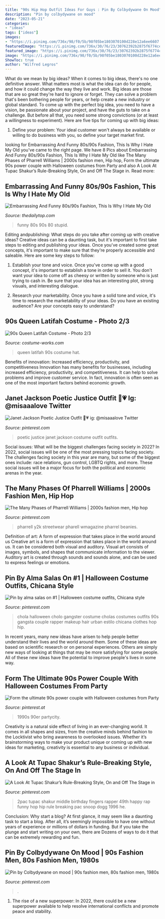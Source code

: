 ```yaml
---
title: "90s Hip Hop Outfit Ideas For Guys : Pin By Colbydywane On Mood"
description: "Pin by colbydywane on mood"
date: "2023-05-21"
categories:
- "ideas"
tags: ["ideas"]
images:
- "https://i.pinimg.com/736x/98/f0/5b/98f05be1803070100d228e12a6ee6607.jpg"
featuredImage: "https://i.pinimg.com/736x/30/76/23/30762392b2875f6774ceacda1d90514f.jpg"
featured_image: "https://i.pinimg.com/736x/30/76/23/30762392b2875f6774ceacda1d90514f.jpg"
image: "https://i.pinimg.com/736x/98/f0/5b/98f05be1803070100d228e12a6ee6607.jpg"
ShowToc: true
author: "Wilfred Legros"
---
```



What do we mean by big ideas?
When it comes to big ideas, there's no one definitive answer. What matters most is what the idea can do for people, and how it could change the way they live and work. 
Big ideas are those that are so great they're hard to ignore or forget. They can solve a problem that's been bothering people for years, or help create a new industry or global standard. 
To come up with the perfect big idea, you need to have a vision, be passionate about your project, and have the guts to take on a challenge. But before all that, you need some strong convictions (or at least a willingness to experiment). 
Here are five tips for coming up with big ideas: 
1) Define your problem: Your ideal customer won't always be available or willing to do business with you, so define your target market first.

	

		
looking for Embarrassing And Funny 80s/90s Fashion, This Is Why I Hate My Old you've came to the right page. We have 8 Pics about Embarrassing And Funny 80s/90s Fashion, This Is Why I Hate My Old like The Many Phases of Pharrell Williams | 2000s fashion men, Hip hop, Form the ultimate 90s power couple with Halloween costumes from Party and also A Look At Tupac Shakur’s Rule-Breaking Style, On and Off The Stage in. Read more:
		
    
## Embarrassing And Funny 80s/90s Fashion, This Is Why I Hate My Old

<img loading=lazy src="http://www.thedailytop.com/wp-content/uploads/2014/07/21b8d21bb5104dd0f5e100042112350e.jpg" onerror="this.onerror=null;this.src='https://tse1.mm.bing.net/th?id=OIP.pK9PDtDd85g_nIcLbRAPWAHaHa&amp;pid=15.1';" alt="Embarrassing And Funny 80s/90s Fashion, This Is Why I Hate My Old">

_Source: thedailytop.com_

>funny 80s 90s 80 stupid. 

	

Editing andpublishing: What steps do you take after coming up with creative ideas?
Creative ideas can be a daunting task, but it's important to first take steps to editing and publishing your ideas. Once you've created some great concepts, it's important to make sure that they're properly accessible and saleable. Here are some key steps to follow:
1. Establish your tone and voice. Once you've come up with a good concept, it's important to establish a tone in order to sell it. You don't want your idea to come off as cheesy or written by someone who is just trying to cash in. Be sure that your idea has an interesting plot, strong visuals, and interesting dialogue.

2. Research your marketability. Once you have a solid tone and voice, it's time to research the marketability of your ideas. Do you have an existing audience? Are your concepts easy to understand?

    
## 90s Queen Latifah Costume - Photo 2/3

<img loading=lazy src="https://photos.costume-works.com/full/90s_queen_latifah1.jpg" onerror="this.onerror=null;this.src='https://tse4.mm.bing.net/th?id=OIP.CJ0H9a1IK177mp0bFZJdyAHaNK&amp;pid=15.1';" alt="90s Queen Latifah Costume - Photo 2/3">

_Source: costume-works.com_

>queen latifah 90s costume hat. 

	

Benefits of innovation: Increased efficiency, productivity, and competitiveness
Innovation has many benefits for businesses, including increased efficiency, productivity, and competitiveness. It can help to solve problems and improve customer service. In fact, innovation is often seen as one of the most important factors behind economic growth.

    
## Janet Jackson Poetic Justice Outfit 🏾💗 Ig: @misaaalove Twitter

<img loading=lazy src="https://i.pinimg.com/736x/30/76/23/30762392b2875f6774ceacda1d90514f.jpg" onerror="this.onerror=null;this.src='https://tse3.mm.bing.net/th?id=OIP.S93i9AO_CfGckCxKVOJfeAHaHa&amp;pid=15.1';" alt="Janet Jackson Poetic Justice Outfit 🏾💗 ig: @misaaalove Twitter">

_Source: pinterest.com_

>poetic justice janet jackson costume outfit outfits. 

	

Social issues: What will be the biggest challenges facing society in 2022?
In 2022, social issues will be one of the most pressing topics facing society. The challenges facing society in this year are many, but some of the biggest ones include: race relations, gun control, LGBTQ rights, and more. These social issues will be a major focus for both the political and economic arenas in the year.

    
## The Many Phases Of Pharrell Williams | 2000s Fashion Men, Hip Hop

<img loading=lazy src="https://i.pinimg.com/736x/de/82/d1/de82d192cca3cadd75e016ca7e48abca.jpg" onerror="this.onerror=null;this.src='https://tse2.mm.bing.net/th?id=OIP.82H2bt0Lbs2i38mEFrBNmAHaNm&amp;pid=15.1';" alt="The Many Phases of Pharrell Williams | 2000s fashion men, Hip hop">

_Source: pinterest.com_

>pharrell y2k streetwear pharell wmagazine pharrel beanies. 

	

Definition of art: A form of expression that takes place in the world around us
Creative art is a form of expression that takes place in the world around us. It can be considered both visual and auditory. Visual art consists of images, symbols, and shapes that communicate information to the viewer. Auditory art is created through sounds and sounds alone, and can be used to express feelings or emotions.

    
## Pin By Alma Salas On #1️ | Halloween Costume Outfits, Chicana Style

<img loading=lazy src="https://i.pinimg.com/736x/43/3c/35/433c355cd131309df7fc2011e32883cd.jpg" onerror="this.onerror=null;this.src='https://tse2.mm.bing.net/th?id=OIP.qcGHVl_RTS62Ywx-pMDp5wHaNL&amp;pid=15.1';" alt="Pin by alma salas on #1️ | Halloween costume outfits, Chicana style">

_Source: pinterest.com_

>chola halloween cholo gangster costume cholas costumes outfits 90s gangsta couple rapper makeup hair urban estilo chicana clothes hop hip. 

	

In recent years, many new ideas have arisen to help people better understand their lives and the world around them. Some of these ideas are based on scientific research or on personal experiences. Others are simply new ways of looking at things that may be more satisfying for some people. All of these new ideas have the potential to improve people's lives in some way.

    
## Form The Ultimate 90s Power Couple With Halloween Costumes From Party

<img loading=lazy src="https://i.pinimg.com/736x/32/6f/ef/326fef94dbbabf728a1dd8fe8221bacc--hip-hop-costumes-s-costume.jpg" onerror="this.onerror=null;this.src='https://tse4.mm.bing.net/th?id=OIP.nVn1euiHfA8HJHxHuXIIhAHaMB&amp;pid=15.1';" alt="Form the ultimate 90s power couple with Halloween costumes from Party">

_Source: pinterest.at_

>1990s 90er partycity. 

	

Creativity is a natural side effect of living in an ever-changing world. It comes in all shapes and sizes, from the creative minds behind fashion to the Locktivist who bring awareness to overlooked issues. Whether it’s brainstorming ways to make your product unique or coming up with new ideas for marketing, creativity is essential to any business or individual.

    
## A Look At Tupac Shakur’s Rule-Breaking Style, On And Off The Stage In

<img loading=lazy src="https://i.pinimg.com/736x/31/85/12/3185123530be3e20d8b32b757b874b63.jpg" onerror="this.onerror=null;this.src='https://tse1.mm.bing.net/th?id=OIP.ncyYDQBWT6FpGhsTArwLEQHaJ6&amp;pid=15.1';" alt="A Look At Tupac Shakur’s Rule-Breaking Style, On and Off The Stage in">

_Source: pinterest.com_

>2pac tupac shakur middle birthday fingers rapper 49th happy rap funny hop hip rule breaking pac snoop dogg 1996 he. 

	

Conclusion: Why start a blog?
At first glance, it may seem like a daunting task to start a blog. After all, it’s seemingly impossible to have one without years of experience or millions of dollars in funding. But if you take the plunge and start writing on your own, there are Dozens of ways to do it that can be extremely rewarding and fun.

    
## Pin By Colbydywane On Mood | 90s Fashion Men, 80s Fashion Men, 1980s

<img loading=lazy src="https://i.pinimg.com/736x/98/f0/5b/98f05be1803070100d228e12a6ee6607.jpg" onerror="this.onerror=null;this.src='https://tse3.mm.bing.net/th?id=OIP.j6j4kKq1Sq_M7wIDVseZ7AHaKj&amp;pid=15.1';" alt="Pin by Colbydywane on mood | 90s fashion men, 80s fashion men, 1980s">

_Source: pinterest.com_

>. 

	

1. The rise of a new superpower: In 2022, there could be a new superpower available to help resolve international conflicts and promote peace and stability.

